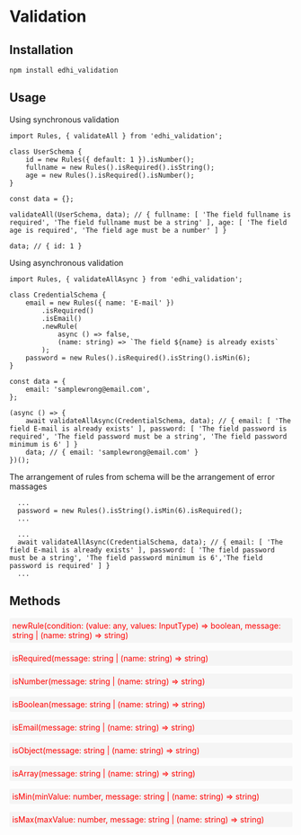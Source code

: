 # Validation

## Installation

```
npm install edhi_validation
```

## Usage

Using synchronous validation

```
import Rules, { validateAll } from 'edhi_validation';

class UserSchema {
	id = new Rules({ default: 1 }).isNumber();
	fullname = new Rules().isRequired().isString();
	age = new Rules().isRequired().isNumber();
}

const data = {};

validateAll(UserSchema, data); // { fullname: [ 'The field fullname is required', 'The field fullname must be a string' ], age: [ 'The field age is required', 'The field age must be a number' ] }

data; // { id: 1 }
```

Using asynchronous validation

```
import Rules, { validateAllAsync } from 'edhi_validation';

class CredentialSchema {
	email = new Rules({ name: 'E-mail' })
		.isRequired()
		.isEmail()
		.newRule(
			async () => false,
			(name: string) => `The field ${name} is already exists`
		);
	password = new Rules().isRequired().isString().isMin(6);
}

const data = {
	email: 'samplewrong@email.com',
};

(async () => {
	await validateAllAsync(CredentialSchema, data); // { email: [ 'The field E-mail is already exists' ], password: [ 'The field password is required', 'The field password must be a string', 'The field password minimum is 6' ] }
	data; // { email: 'samplewrong@email.com' }
})();
```

The arrangement of rules from schema will be the arrangement of error massages

```
  ...
  password = new Rules().isString().isMin(6).isRequired();
  ...

  ...
  await validateAllAsync(CredentialSchema, data); // { email: [ 'The field E-mail is already exists' ], password: [ 'The field password must be a string', 'The field password minimum is 6','The field password is required' ] }
  ...
```

## Methods

<p style="color: red; background-color: #f5f5f5; padding: 5px; border-radius: 3px;">newRule(condition: (value: any, values: InputType) => boolean, message: string | (name: string) => string)</p>

<p style="color: red; background-color: #f5f5f5; padding: 5px; border-radius: 3px;">isRequired(message: string | (name: string) => string)</p>

<p style="color: red; background-color: #f5f5f5; padding: 5px; border-radius: 3px;">isNumber(message: string | (name: string) => string)</p>

<p style="color: red; background-color: #f5f5f5; padding: 5px; border-radius: 3px;">isBoolean(message: string | (name: string) => string)</p>

<p style="color: red; background-color: #f5f5f5; padding: 5px; border-radius: 3px;">isEmail(message: string | (name: string) => string)</p>

<p style="color: red; background-color: #f5f5f5; padding: 5px; border-radius: 3px;">isObject(message: string | (name: string) => string)</p>

<p style="color: red; background-color: #f5f5f5; padding: 5px; border-radius: 3px;">isArray(message: string | (name: string) => string)</p>

<p style="color: red; background-color: #f5f5f5; padding: 5px; border-radius: 3px;">isMin(minValue: number, message: string | (name: string) => string)</p>

<p style="color: red; background-color: #f5f5f5; padding: 5px; border-radius: 3px;">isMax(maxValue: number, message: string | (name: string) => string)</p>
